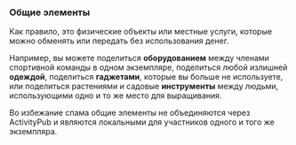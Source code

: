 ### Общие элементы
Как правило, это физические объекты или местные услуги, которые можно обменять или передать без использования денег.

Например, вы можете поделиться **оборудованием** между членами спортивной команды в одном экземпляре, поделиться любой излишней **одеждой**, поделиться **гаджетами**, которые вы больше не используете, или поделиться растениями и садовые **инструменты** между людьми, использующими одно и то же место для выращивания.

Во избежание спама общие элементы не объединяются через ActivityPub и являются локальными для участников одного и того же экземпляра.
